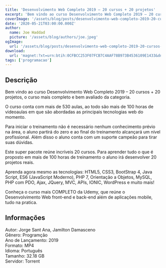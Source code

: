 ```yaml
---
title: 'Desenvolvimento Web Completo 2019 – 20 cursos + 20 projetos'
excerpt: 'Bem vindo ao curso Desenvolvimento Web Completo 2019 – 20 cursos + 20 projetos, o curso mais completo e bem avaliado da categoria.  O curso conta com mais de 530 aulas, ao todo são mais de 100 horas de videoaulas em que são abordadas as principais tecnologias web do momento.  Par'
coverImage: '/assets/blog/posts/desenvolvimento-web-completo-2019-20-cursos-20-projetos.jpg'
date: '2020-05-21T03:00:00.000Z'
author:
  name: Joe Haddad
  picture: '/assets/blog/authors/joe.jpeg'
ogImage:
  url: '/assets/blog/posts/desenvolvimento-web-completo-2019-20-cursos-20-projetos.jpg'
download:
  url: 'magnet:?xt=urn:btih:0CFBCC253F07FCB7C4AAF78B973B4536109E1433&dn=Udemy%20-%20Desenvolvimento%20Web%20Completo%202019%20-%2020%20cursos%20%2b%2020%20projetos&tr=udp%3a%2f%2ftracker.openbittorrent.com%3a1337%2fannounce&tr=udp%3a%2f%2ftracker.opentrackr.org%3a1337%2fannounce'
tags: ['programacao']
---
```

<h2>Descrição</h2>
<p></p><p>Bem vindo ao curso Desenvolvimento Web Completo 2019 – 20 cursos + 20 projetos, o curso mais completo e bem avaliado da categoria.</p><p>O curso conta com mais de 530 aulas, ao todo são mais de 100 horas de videoaulas em que são abordadas as principais tecnologias web do momento.</p><p>Para iniciar o treinamento não é necessário nenhum conhecimento prévio na área, o aluno partirá do zero e ao final do treinamento alcançará um nível profissional. Além disso o aluno conta com um suporte campeão para tirar suas dúvidas.</p><p>Este super pacote reúne incríveis 20 cursos. Para aprender tudo o que é proposto em mais de 100 horas de treinamento o aluno irá desenvolver 20 projetos reais.</p><p>Aprenda agora mesmo as tecnologias: HTML5, CSS3, BootStrap 4, Java Script, ES6 (JavaScript Moderno), PHP 7, Orientação a Objetos, MySQL, PHP com PDO, Ajax, JQuery, MVC, APIs, IONIC, WordPress e muito mais!</p><p>Conheça o curso mais COMPLETO da Udemy, que reúne o Desenvolvimento Web front-end e back-end além de aplicações mobile, tudo na pratica.</p><h2>Informações</h2><p>Autor: Jorge Sant Ana, Jamilton Damasceno<br/>Gênero: Programção<br/>Ano de Lançamento: 2019<br/>Formato: MP4<br/>Idioma: Português<br/>Tamanho: 32.18 GB<br/>Servidor: Torrent</p>
